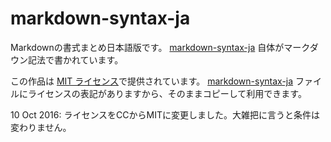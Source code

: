 # markdown-syntax-ja

Markdownの書式まとめ日本語版です。 [markdown-syntax-ja][1] 自体がマークダウン記法で書かれています。

この作品は [MIT ライセンス][2]で提供されています。 [markdown-syntax-ja][1] ファイルにライセンスの表記がありますから、そのままコピーして利用できます。

[1]: https://github.com/officeokano/markdown-syntax-ja/blob/master/markdown-syntax-ja.md
[2]: https://opensource.org/licenses/mit-license.php

10 Oct 2016: ライセンスをCCからMITに変更しました。大雑把に言うと条件は変わりません。
